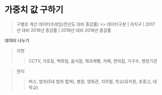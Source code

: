 # 가중치 값 구하기
> 구별로 계산
> 데이터프레임(전년도 대비 증감률)
	>> 데이터구분 | 자치구 | 2017년 대비 2018년 증감률 | 2018년 대비 2019년 증감률
	
데이터 나누기
> 지현
  >> CCTV, 가로등, 백화점, 음식점, 제과제빵, 카페, 편의점, 가구수, 행정기관

> 현지
  >> 버스, 범죄(5대 범죄 합쳐), 병원, 영화관, 지하철, 학교(유치원, 초중고, 대학교)